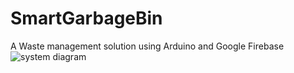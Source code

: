 # SmartGarbageBin
A Waste management solution using Arduino and Google Firebase
![system diagram](https://user-images.githubusercontent.com/32466509/38996306-f10bb756-43b8-11e8-8975-1e208630c67e.jpg)
